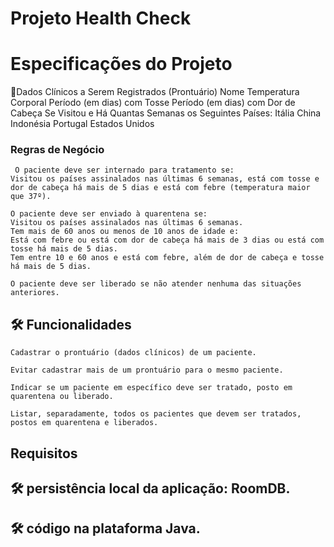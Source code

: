  # Projeto Health Check

# Especificações do Projeto
🚀Dados Clínicos a Serem Registrados (Prontuário)
Nome
Temperatura Corporal
Período (em dias) com Tosse
Período (em dias) com Dor de Cabeça
Se Visitou e Há Quantas Semanas os Seguintes Países:
Itália
China
Indonésia
Portugal
Estados Unidos
### Regras de Negócio
```
 O paciente deve ser internado para tratamento se:
Visitou os países assinalados nas últimas 6 semanas, está com tosse e dor de cabeça há mais de 5 dias e está com febre (temperatura maior que 37º).
```
```
O paciente deve ser enviado à quarentena se:
Visitou os países assinalados nas últimas 6 semanas.
Tem mais de 60 anos ou menos de 10 anos de idade e:
Está com febre ou está com dor de cabeça há mais de 3 dias ou está com tosse há mais de 5 dias.
Tem entre 10 e 60 anos e está com febre, além de dor de cabeça e tosse há mais de 5 dias.
```
```
O paciente deve ser liberado se não atender nenhuma das situações anteriores.
```
## 🛠️ Funcionalidades
```
Cadastrar o prontuário (dados clínicos) de um paciente.
```
```
Evitar cadastrar mais de um prontuário para o mesmo paciente.
```
```
Indicar se um paciente em específico deve ser tratado, posto em quarentena ou liberado.
```
```
Listar, separadamente, todos os pacientes que devem ser tratados, postos em quarentena e liberados.
```
## Requisitos
## 🛠️ persistência local da aplicação: RoomDB.
## 🛠️ código na plataforma Java.
